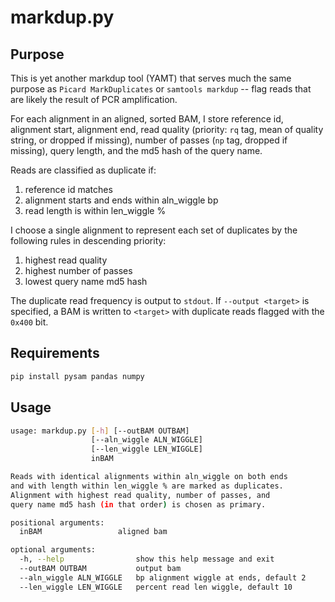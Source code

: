 # markdup.py

## Purpose

This is yet another markdup tool (YAMT) that serves much the same purpose as 
`Picard MarkDuplicates` or `samtools markdup` -- flag reads that are likely 
the result of PCR amplification.

For each alignment in an aligned, sorted BAM, I store reference id, alignment
start, alignment end, read quality (priority: `rq` tag, mean of quality string, 
or dropped if missing), number of passes (`np` tag, dropped if missing), query
length, and the md5 hash of the query name.

Reads are classified as duplicate if:

1. reference id matches
2. alignment starts and ends within aln_wiggle bp
3. read length is within len_wiggle %

I choose a single alignment to represent each set of duplicates by the following
rules in descending priority:

1. highest read quality
2. highest number of passes
3. lowest query name md5 hash

The duplicate read frequency is output to `stdout`.  If `--output <target>` is 
specified, a BAM is written to `<target>` with duplicate reads flagged with the 
`0x400` bit.

## Requirements

```bash
pip install pysam pandas numpy
```

## Usage

```bash
usage: markdup.py [-h] [--outBAM OUTBAM]
                  [--aln_wiggle ALN_WIGGLE]
                  [--len_wiggle LEN_WIGGLE]
                  inBAM

Reads with identical alignments within aln_wiggle on both ends
and with length within len_wiggle % are marked as duplicates.
Alignment with highest read quality, number of passes, and 
query name md5 hash (in that order) is chosen as primary.

positional arguments:
  inBAM                 aligned bam

optional arguments:
  -h, --help                show this help message and exit
  --outBAM OUTBAM           output bam
  --aln_wiggle ALN_WIGGLE   bp alignment wiggle at ends, default 2
  --len_wiggle LEN_WIGGLE   percent read len wiggle, default 10
```
